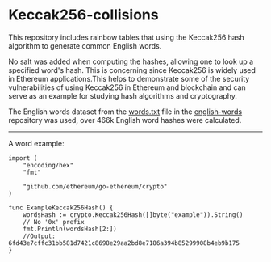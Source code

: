 # Keccak256-collisions
This repository includes rainbow tables that using the Keccak256 hash algorithm to generate common English words.

No salt was added when computing the hashes, allowing one to look up a specified word's hash. This is concerning since Keccak256 is widely used in Ethereum applications.This helps to demonstrate some of the security vulnerabilities of using Keccak256 in Ethereum and blockchain and can serve as an example for studying hash algorithms and cryptography.

The English words dataset from  the [words.txt](https://raw.githubusercontent.com/dwyl/english-words/master/words.txt) file in the [english-words](https://github.com/dwyl/english-words) repository was used,  over 466k English word hashes were calculated.

----

A word example:

```
import (
	"encoding/hex"
	"fmt"
  
	"github.com/ethereum/go-ethereum/crypto"
)

func ExampleKeccak256Hash() {
	wordsHash := crypto.Keccak256Hash([]byte("example")).String()
	// No '0x' prefix
	fmt.Println(wordsHash[2:])
	//Output: 6fd43e7cffc31bb581d7421c8698e29aa2bd8e7186a394b85299908b4eb9b175
}

```
